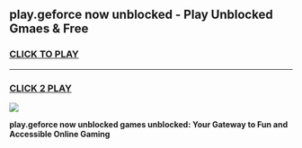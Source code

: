 
## play.geforce now unblocked - Play Unblocked Gmaes & Free
<h3>
<a href="https://news.freeplayer.one?title=play.geforce_now_unblocked&ref=23F">CLICK TO PLAY</a></h3>
<hr>

<h3>
<a href="https://news.freeplayer.one?title=play.geforce_now_unblocked&ref=23F">CLICK 2 PLAY</a>
  
</h3>

<a href="https://news.freeplayer.one?title=play.geforce_now_unblocked&ref=23F/"><img src="https://clearcache.store/games.png"></a>


**play.geforce now unblocked games unblocked: Your Gateway to Fun and Accessible Online Gaming**
